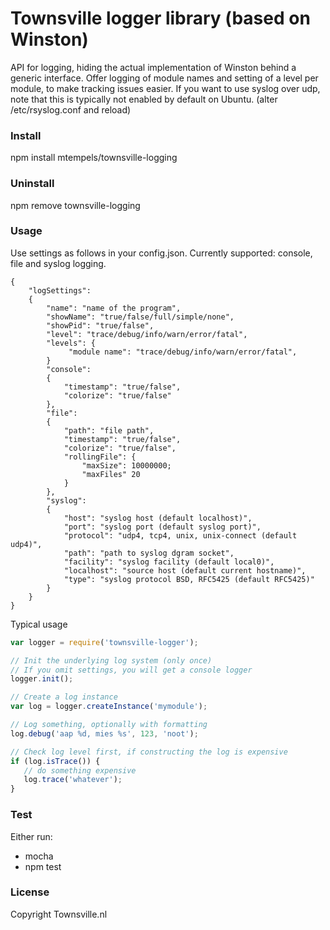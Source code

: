Townsville logger library (based on Winston)
===

API for logging, hiding the actual implementation of Winston behind a generic
interface.
Offer logging of module names and setting of a level per module, to make
tracking issues easier.
If you want to use syslog over udp, note that this is typically not enabled
by default on Ubuntu. (alter /etc/rsyslog.conf and reload)

### Install
npm install mtempels/townsville-logging

### Uninstall
npm remove townsville-logging

### Usage

Use settings as follows in your config.json.
Currently supported: console, file and syslog logging.

```
{
    "logSettings":
    {
        "name": "name of the program",
        "showName": "true/false/full/simple/none",
        "showPid": "true/false",
        "level": "trace/debug/info/warn/error/fatal",
        "levels": {
             "module name": "trace/debug/info/warn/error/fatal",
        }
        "console":
        {
            "timestamp": "true/false",
            "colorize": "true/false"
        },
        "file":
        {
            "path": "file path",
            "timestamp": "true/false",
            "colorize": "true/false",
            "rollingFile": {
                "maxSize": 10000000;
                "maxFiles" 20
            }
        },
        "syslog":
        {
            "host": "syslog host (default localhost)",
            "port": "syslog port (default syslog port)",
            "protocol": "udp4, tcp4, unix, unix-connect (default udp4)",
            "path": "path to syslog dgram socket",
            "facility": "syslog facility (default local0)",
            "localhost": "source host (default current hostname)",
            "type": "syslog protocol BSD, RFC5425 (default RFC5425)"
        }
    }
}
```

Typical usage

```javascript
var logger = require('townsville-logger');

// Init the underlying log system (only once)
// If you omit settings, you will get a console logger
logger.init();

// Create a log instance
var log = logger.createInstance('mymodule');

// Log something, optionally with formatting
log.debug('aap %d, mies %s', 123, 'noot');

// Check log level first, if constructing the log is expensive
if (log.isTrace()) {
   // do something expensive
   log.trace('whatever');
}
```

### Test
Either run:
 * mocha
 * npm test

### License
Copyright Townsville.nl
